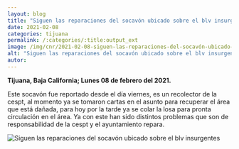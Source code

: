 ```yaml
---
layout: blog
title: "Siguen las reparaciones del socavón ubicado sobre el blv insurgentes"
date: 2021-02-08
categories: tijuana
permalink: /:categories/:title:output_ext
image: /img/cnr/2021-02-08-siguen-las-reparaciones-del-socavón-ubicado-sobre-el-blv-insurgentes.jpg
alt: "Siguen las reparaciones del socavón ubicado sobre el blv insurgentes"
autor:
---
```


**Tijuana, Baja California; Lunes 08 de febrero del 2021.** 

Este socavón fue reportado desde el día viernes, es un  recolector de la cespt, al momento ya se tomaron cartas en el asunto para recuperar el área que está dañada, para hoy por la tarde ya se colar la losa para pronta circulación en el área. Ya con este han sido distintos problemas que son de responsabilidad de la cespt y el ayuntamiento repara.

<div id="carouselExampleSlidesOnly" class="carousel slide" data-ride="carousel">
  <div class="carousel-inner">
    <div class="carousel-item active">
       <img class="d-block w-100" src="/img/cnr/2021-02-08-siguen-las-reparaciones-del-socavón-ubicado-sobre-el-blv-insurgentes.jpg" loading="lazy"  alt="Siguen las reparaciones del socavón ubicado sobre el blv insurgentes">
    </div>
  </div>
</div>
